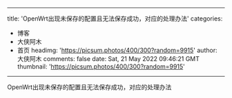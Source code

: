 
---
title: 'OpenWrt出现未保存的配置且无法保存成功，对应的处理办法'
categories: 
 - 博客
 - 大侠阿木
 - 首页
headimg: 'https://picsum.photos/400/300?random=9915'
author: 大侠阿木
comments: false
date: Sat, 21 May 2022 09:46:21 GMT
thumbnail: 'https://picsum.photos/400/300?random=9915'
---

<div>   
OpenWrt出现未保存的配置且无法保存成功，对应的处理办法  
</div>
            
